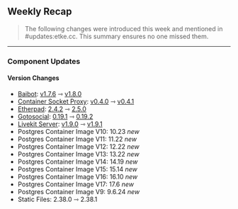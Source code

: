 ## Weekly Recap

> The following changes were introduced this week and mentioned in #updates:etke.cc. This summary ensures no one missed them.

---

### Component Updates

#### Version Changes

* [Baibot](https://github.com/etkecc/baibot): [v1.7.6](https://github.com/etkecc/baibot/releases/tag/v1.7.6) ⇾ [v1.8.0](https://github.com/etkecc/baibot/releases/tag/v1.8.0)
* [Container Socket Proxy](https://github.com/Tecnativa/docker-socket-proxy): [v0.4.0](https://github.com/Tecnativa/docker-socket-proxy/releases/tag/v0.4.0) ⇾ [v0.4.1](https://github.com/Tecnativa/docker-socket-proxy/releases/tag/v0.4.1)
* [Etherpad](https://github.com/ether/etherpad-lite): [2.4.2](https://github.com/ether/etherpad-lite/releases/tag/2.4.2) ⇾ [2.5.0](https://github.com/ether/etherpad-lite/releases/tag/2.5.0)
* [Gotosocial](https://github.com/superseriousbusiness/gotosocial): [0.19.1](https://github.com/superseriousbusiness/gotosocial/releases/tag/v0.19.1) ⇾ [0.19.2](https://github.com/superseriousbusiness/gotosocial/releases/tag/v0.19.2)
* [Livekit Server](https://github.com/livekit/livekit): [v1.9.0](https://github.com/livekit/livekit/releases/tag/v1.9.0) ⇾ [v1.9.1](https://github.com/livekit/livekit/releases/tag/v1.9.1)
* Postgres Container Image V10: 10.23 _new_
* Postgres Container Image V11: 11.22 _new_
* Postgres Container Image V12: 12.22 _new_
* Postgres Container Image V13: 13.22 _new_
* Postgres Container Image V14: 14.19 _new_
* Postgres Container Image V15: 15.14 _new_
* Postgres Container Image V16: 16.10 _new_
* Postgres Container Image V17: 17.6 _new_
* Postgres Container Image V9: 9.6.24 _new_
* Static Files: 2.38.0 ⇾ 2.38.1
